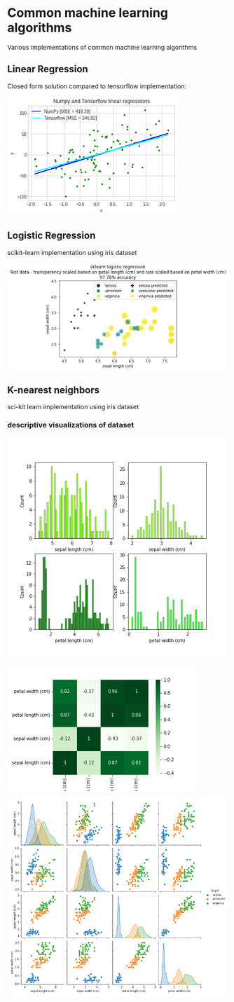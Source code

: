 # Common machine learning algorithms

Various implementations of common machine learning algorithms

## Linear Regression
Closed form solution compared to tensorflow implementation:

![Example linear regression output](./linear_regression/linear_regression.png)

## Logistic Regression
scikit-learn implementation using iris dataset

![Logistic regression classification of iris dataset](./logistic_regression/sklearn_logistic_regression.png)

## K-nearest neighbors

sci-kit learn implementation using iris dataset

### descriptive visualizations of dataset

![Histograms](./knn/knn_histograms.png)

![Correlation matrix](./knn/knn_corr_matrix.png) 

![Pair plots](./knn/knn_pairplots.png)